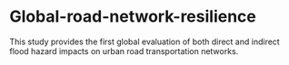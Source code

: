 # Global-road-network-resilience
This study provides the first global evaluation of both direct and indirect flood hazard impacts on urban road transportation networks.
